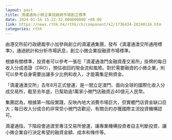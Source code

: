 ```yaml
---
layout: post
title: 滴灌通為小微企業投融資市場創立標準
date: 2024-01-16 15:22:32.000000000 +08:00
link: https://news.rthk.hk/rthk/ch/component/k2/1736434-20240116.htm
categories: rthk
---
```


由港交所前行政總裁李小加參與創立的滴灌通集團，發布《滴灌通澳交所通用標準》，通過統計和分析市場訊息，創立小微企業投融資市場標準。

根據有關標準，投資者可以參考一張在「滴灌通澳門金融資產交易所」掛牌的每日收入分成憑證（DRO），預估收回的現金流和風險。對於需要融資的小微企業，則可以參考自身需要出讓多少比例和收入，才能籌集足夠資金。

「滴灌通澳交所」去年8月正式營運，是一間立足澳門、面向全球的國際化收入分成交易所，截至去年底，已幫助逾1萬家小微門店融資近40億元人民幣。

集團認為，根據第一階段實踐，反映內地大消費市場巨大，但實體門店資金缺口巨大；每日收入分成合約非常受小微門店歡迎，有關合約亦獲國際主流投資機構認可。

滴灌通指，下階段會過渡至專注交易所營運，讓專業機構投資者自主判斷投資，讓小微企業自行決定希望的融資金額、成本和條件等。
